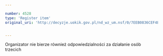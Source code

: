 ```yaml
---

number: 4528
type: 'Register item'
original_uri: 'http://decyzje.uokik.gov.pl/nd_wz_um.nsf/0/7EEB0836CEF4E3B5C1257B56002950D6?OpenDocument'


---
```


Organizator nie bierze również odpowiedzialności za działanie osób trzecich
